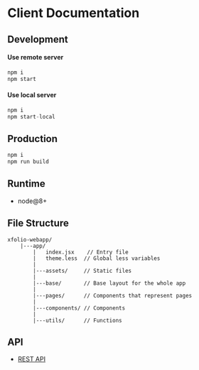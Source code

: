 # Client Documentation

## Development 
#### Use remote server
```js
npm i
npm start
```

#### Use local server
```js
npm i
npm start-local
```

## Production 
```js
npm i
npm run build 
```

## Runtime
* node@8+

## File Structure
```
xfolio-webapp/
    |---app/
        |   index.jsx    // Entry file
        |   theme.less  // Global less variables
        |
        |---assets/     // Static files
        |
        |---base/       // Base layout for the whole app
        |
        |---pages/      // Components that represent pages
        |
        |---components/ // Components
        |
        |---utils/      // Functions
```

## API
* [REST API](https://xfolio.cn/doc/index.html)
